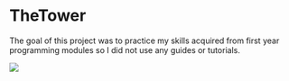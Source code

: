 # TheTower	
The goal of this project was to practice my skills acquired from first year programming modules so I did not use any guides or tutorials.

![](https://i.imgur.com/z8J8ImW.gif)
